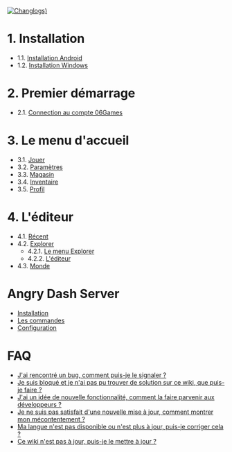<!-- TITLE: Sommaire -->
<!-- SUBTITLE: Sommaire d'Angry Dash -->


[![Changlogs)](https://img.shields.io/badge/Changlogs-%20-%20.svg?style=for-the-badge)](changlogs)
# 1. Installation
* 1.1. [Installation Android](install/android)
* 1.2. [Installation Windows](install/windows)

# 2. Premier démarrage
* 2.1. [Connection au compte 06Games](first-start/06games-account)

# 3. Le menu d'accueil
* 3.1. [Jouer](menu/home/play)
* 3.2. [Paramètres](menu/home/settings)
* 3.3. [Magasin](menu/home/shop)
* 3.4. [Inventaire](menu/home/inventory)
* 3.5. [Profil](menu/home/profile)

# 4. L'éditeur
* 4.1. [Récent](menu/editor/recent)
* 4.2. [Explorer](menu/editor/explore)
	* 4.2.1. [Le menu Explorer](menu/editor/explore#le-menu-explorer)
	* 4.2.2. [L'éditeur](menu/editor/explore#lediteur)
* 4.3. [Monde](menu/editor/published-level)

# Angry Dash Server
* [Installation](server/install)
* [Les commandes](server/commands)
* [Configuration](server/config)

# FAQ
* [J'ai rencontré un bug, comment puis-je le signaler ?](faq#jai-rencontre-un-bug-comment-puis-je-le-signaler)
* [Je suis bloqué et je n'ai pas pu trouver de solution sur ce wiki, que puis-je faire ?](faq#je-suis-bloque-et-je-nai-pas-pu-trouver-de-solution-sur-ce-wiki-que-puis-je-faire)
* [J'ai un idée de nouvelle fonctionnalité, comment la faire parvenir aux développeurs ?](faq#jai-un-idee-de-nouvelle-fonctionnalite-comment-la-faire-parvenir-aux-developpeurs)
* [Je ne suis pas satisfait d'une nouvelle mise à jour, comment montrer mon mécontentement ?](faq#je-ne-suis-pas-satisfait-dune-nouvelle-mise-a-jour-comment-montrer-mon-mecontentement)
* [Ma langue n'est pas disponible ou n'est plus à jour, puis-je corriger cela ?](faq#ma-langue-nest-pas-disponible-ou-nest-plus-a-jour-puis-je-corriger-cela)
* [Ce wiki n'est pas à jour, puis-je le mettre à jour ?](faq#ce-wiki-nest-pas-a-jour-puis-je-le-mettre-a-jour)